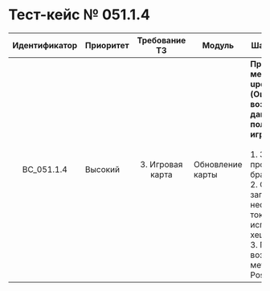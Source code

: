 # Тест-кейс № 051.1.4

| Идентификатор | Приоритет | Требование ТЗ | Модуль | Шаги тест-кейса | Ожидаемый результат |
| :---: | ----- | :---: | ----- | ----- | ----- |
|   BC\_051.1.4 |   Высокий | 3\. Игровая карта  | Обновление карты  |   **Проверка метода updateScene (Ошибка возвращения данных о пользователях в игре).** <br><br> 1\. Запустить проект и открыть браузер. <br> 2\. Отправить запрос с несуществующим токеном, используя новый хеш чата. <br> 3\. Проверить, что возвращает метод, используя Postman.|   Ошибка:<br>`705` \- невалидный токен. Пользователь не авторизован. <br><br>Ожидаемый ответ от сервера:<br>{ "result": "error",<br> "error": { <br>"code": 705, <br>"text": "User is not found" } }   |

 
